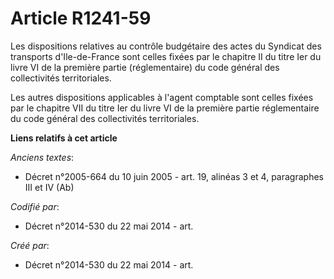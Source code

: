 # Article R1241-59

Les dispositions relatives au contrôle budgétaire des actes du Syndicat des transports d'Ile-de-France sont celles fixées par
le chapitre II du titre Ier du livre VI de la première partie (réglementaire) du code général des collectivités
territoriales.

Les autres dispositions applicables à l'agent comptable sont celles fixées par le chapitre VII du titre Ier du livre VI de la
première partie réglementaire du code général des collectivités territoriales.

**Liens relatifs à cet article**

_Anciens textes_:

  - Décret n°2005-664 du 10 juin 2005 - art. 19, alinéas 3 et 4, paragraphes III et IV (Ab)

_Codifié par_:

  - Décret n°2014-530 du 22 mai 2014 - art.

_Créé par_:

  - Décret n°2014-530 du 22 mai 2014 - art.
